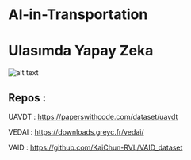# AI-in-Transportation
# Ulasımda Yapay Zeka

![alt text]( https://cdn.teknofest.org/media/uploads/2023/02/22/u-yapay-zeka.png )

## Repos : 
UAVDT :   https://paperswithcode.com/dataset/uavdt  

VEDAI :   https://downloads.greyc.fr/vedai/  

VAID  :   https://github.com/KaiChun-RVL/VAID_dataset  

